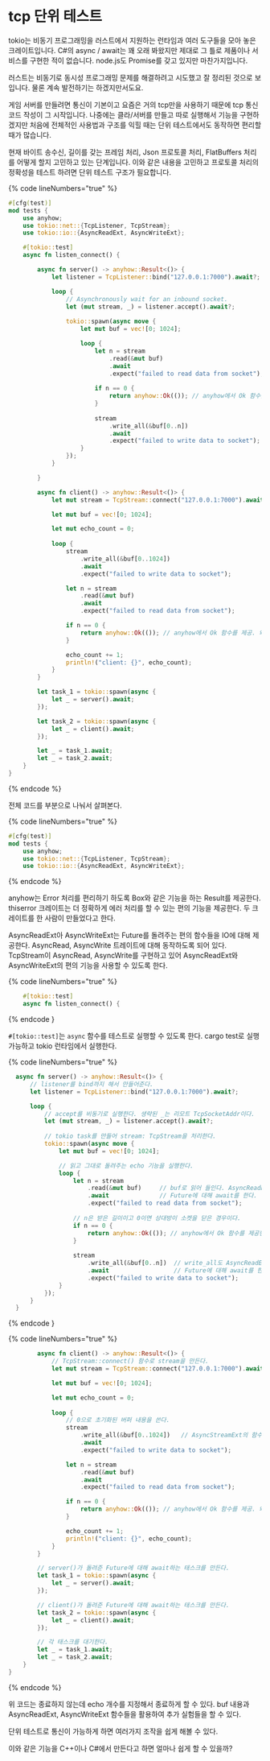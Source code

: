 # tcp 단위 테스트

tokio는 비동기 프로그래밍을 러스트에서 지원하는 런타임과 여러 도구들을 모아 놓은 크레이트입니다. C#의 async / await는 꽤 오래 봐왔지만 제대로 그 틀로 제품이나 서비스를 구현한 적이 없습니다. node.js도 Promise를 갖고 있지만 마찬가지입니다.

러스트는 비동기로 동시성 프로그래밍 문제를 해결하려고 시도했고 잘 정리된 것으로 보입니다. 물론 계속 발전하기는 하겠지만서도요.

게임 서버를 만들려면 통신이 기본이고 요즘은 거의 tcp만을 사용하기 때문에 tcp 통신 코드 작성이 그 시작입니다. 나중에는 클라/서버를 만들고 따로 실행해서 기능을 구현하겠지만 처음에 전체적인 사용법과 구조를 익힐 때는 단위 테스트에서도 동작하면 편리할 때가 많습니다.

현재 바이트 송수신, 길이를 갖는 프레임 처리, Json 프로토콜 처리, FlatBuffers 처리를 어떻게 할지 고민하고 있는 단계입니다. 이와 같은 내용을 고민하고 프로토콜 처리의 정확성을 테스트 하려면 단위 테스트 구조가 필요합니다.

{% code lineNumbers="true" %}
```rust
#[cfg(test)]
mod tests {
    use anyhow;
    use tokio::net::{TcpListener, TcpStream};
    use tokio::io::{AsyncReadExt, AsyncWriteExt};

    #[tokio::test]
    async fn listen_connect() {

        async fn server() -> anyhow::Result<()> {
            let listener = TcpListener::bind("127.0.0.1:7000").await?;

            loop {
                // Asynchronously wait for an inbound socket.
                let (mut stream, _) = listener.accept().await?;
        
                tokio::spawn(async move {
                    let mut buf = vec![0; 1024];

                    loop {
                        let n = stream 
                            .read(&mut buf)
                            .await
                            .expect("failed to read data from socket");
        
                        if n == 0 {
                            return anyhow::Ok(()); // anyhow에서 Ok 함수를 제공. 왜 필요하지?
                        }
        
                        stream 
                            .write_all(&buf[0..n])
                            .await
                            .expect("failed to write data to socket");
                    }
                });
            }

        } 

        async fn client() -> anyhow::Result<()> {
            let mut stream = TcpStream::connect("127.0.0.1:7000").await?;

            let mut buf = vec![0; 1024];

            let mut echo_count = 0;
        
            loop {
                stream 
                    .write_all(&buf[0..1024])
                    .await
                    .expect("failed to write data to socket");

                let n = stream
                    .read(&mut buf)
                    .await
                    .expect("failed to read data from socket");

                if n == 0 {
                    return anyhow::Ok(()); // anyhow에서 Ok 함수를 제공. 왜 필요하지?
                }

                echo_count += 1;
                println!("client: {}", echo_count);
            }
        }

        let task_1 = tokio::spawn(async {
            let _ = server().await;
        });

        let task_2 = tokio::spawn(async {
            let _ = client().await;
        });

        let _ = task_1.await;
        let _ = task_2.await;
    }
}
```
{% endcode %}

전체 코드를 부분으로 나눠서 살펴본다. 

{% code lineNumbers="true" %}
```rust
#[cfg(test)]
mod tests {
    use anyhow;
    use tokio::net::{TcpListener, TcpStream};
    use tokio::io::{AsyncReadExt, AsyncWriteExt};
```
{% endcode %}

anyhow는 Error 처리를 편리하기 하도록 Box<dyn Error>와 같은 기능을 하는 Result<T>를 
제공한다. thiserror 크레이트는 더 정확하게 에러 처리를 할 수 있는 편의 기능을 제공한다. 
두 크레이트를 한 사람이 만들었다고 한다. 

AsyncReadExt아 AsyncWriteExt는 Future를 돌려주는 편의 함수들을 IO에 대해 제공한다. 
AsyncRead, AsyncWrite 트레이트에 대해 동작하도록 되어 있다. TcpStream이 AsyncRead, 
AsyncWrite를 구현하고 있어 AsyncReadExt와 AsyncWriteExt의 편의 기능을 사용할 수 있도록 한다. 


{% code lineNumbers="true" %}
```rust
    #[tokio::test]
    async fn listen_connect() {
```
{% endcode }

`#[tokio::test]`는 `async` 함수를 테스트로 실행할 수 있도록 한다. cargo test로 실행 가능하고 
tokio 런타임에서 실행한다. 

{% code lineNumbers="true" %}
```rust
  async fn server() -> anyhow::Result<()> {
      // listener를 bind까지 해서 만들어준다. 
      let listener = TcpListener::bind("127.0.0.1:7000").await?;

      loop {
          // accept를 비동기로 실행한다. 생략된 _는 리모트 TcpSocketAddr이다. 
          let (mut stream, _) = listener.accept().await?;
  
          // tokio task를 만들어 stream: TcpStream을 처리한다. 
          tokio::spawn(async move {
              let mut buf = vec![0; 1024];

              // 읽고 그대로 돌려주는 echo 기능을 실행한다. 
              loop {
                  let n = stream 
                      .read(&mut buf)     // buf로 읽어 들인다. AsyncReadExt의 Future를 돌려준다.
                      .await              // Future에 대해 await를 한다. 
                      .expect("failed to read data from socket");
  
                  // n은 받은 길이이고 0이면 상대방이 소켓을 닫은 경우이다.
                  if n == 0 {
                      return anyhow::Ok(()); // anyhow에서 Ok 함수를 제공한다. 
                  }
  
                  stream 
                      .write_all(&buf[0..n])  // write_all도 AsyncReadExt의 함수로 Future를 돌려준다.
                      .await                  // Future에 대해 await를 한다.  
                      .expect("failed to write data to socket");
              }
          });
      }
  } 
```
{% endcode }


{% code lineNumbers="true" %}
```rust
        async fn client() -> anyhow::Result<()> {
            // TcpStream::connect() 함수로 stream을 만든다.
            let mut stream = TcpStream::connect("127.0.0.1:7000").await?;

            let mut buf = vec![0; 1024];

            let mut echo_count = 0;
        
            loop {
                // 0으로 초기화된 버퍼 내용을 쓴다. 
                stream 
                    .write_all(&buf[0..1024])   // AsyncStreamExt의 함수이다. 
                    .await
                    .expect("failed to write data to socket");

                let n = stream
                    .read(&mut buf)
                    .await
                    .expect("failed to read data from socket");

                if n == 0 {
                    return anyhow::Ok(()); // anyhow에서 Ok 함수를 제공. 왜 필요하지?
                }

                echo_count += 1;
                println!("client: {}", echo_count);
            }
        }

        // server()가 돌려준 Future에 대해 await하는 태스크를 만든다.
        let task_1 = tokio::spawn(async {
            let _ = server().await;
        });

        // client()가 돌려준 Future에 대해 await하는 태스크를 만든다.
        let task_2 = tokio::spawn(async {
            let _ = client().await;
        });

        // 각 태스크를 대기한다. 
        let _ = task_1.await;
        let _ = task_2.await;
    }
}
```
{% endcode %}

위 코드는 종료하지 않는데 echo 개수를 지정해서 종료하게 할 수 있다. 
buf 내용과 AsyncReadExt, AsyncWriteExt 함수들을 활용하여 추가 실험들을 할 수 있다. 

단위 테스트로 통신이 가능하게 하면 여러가지 조작을 쉽게 해볼 수 있다. 

이와 같은 기능을 C++이나 C#에서 만든다고 하면 얼마나 쉽게 할 수 있을까? 

